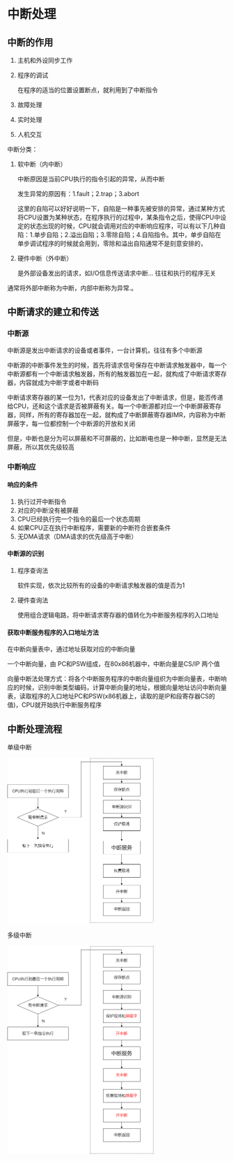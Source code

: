 # 中断处理





## 中断的作用



1. 主机和外设同步工作

2. 程序的调试

   在程序的适当的位置设置断点，就利用到了中断指令

3. 故障处理

4. 实时处理

5. 人机交互



中断分类：

1. 软中断（内中断）

   中断原因是当前CPU执行的指令引起的异常，从而中断

   发生异常的原因有：1.fault；2.trap；3.abort

   

   这里的自陷可以好好说明一下，自陷是一种事先被安排的异常，通过某种方式将CPU设置为某种状态，在程序执行的过程中，某条指令之后，使得CPU中设定的状态出现的时候，CPU就会调用对应的中断响应程序，可以有以下几种自陷：1.单步自陷；2.溢出自陷；3.零除自陷；4.自陷指令。其中，单步自陷在单步调试程序的时候就会用到，零除和溢出自陷通常不是刻意安排的，

2. 硬件中断（外中断）

   是外部设备发出的请求，如I/O信息传送请求中断... 往往和执行的程序无关



通常将外部中断称为中断，内部中断称为异常.。



## 中断请求的建立和传送



### 中断源

中断源是发出中断请求的设备或者事件，一台计算机，往往有多个中断源

中断源的中断事件发生的时候，首先将请求信号保存在中断请求触发器中，每一个中断源都有一个中断请求触发器，所有的触发器加在一起，就构成了中断请求寄存器，内容就成为中断字或者中断码



中断请求寄存器的某一位为1，代表对应的设备发出了中断请求，但是，能否传递给CPU，还和这个请求是否被屏蔽有关。每一个中断源都对应一个中断屏蔽寄存器，同样，所有的寄存器加在一起，就构成了中断屏蔽寄存器IMR，内容称为中断屏蔽字，每一位都控制一个中断源的开放和关闭

但是，中断也是分为可以屏蔽和不可屏蔽的，比如断电也是一种中断，显然是无法屏蔽，所以其优先级较高



### 中断响应



#### 响应的条件

1. 执行过开中断指令
2. 对应的中断没有被屏蔽
3. CPU已经执行完一个指令的最后一个状态周期
4. 如果CPU正在执行中断程序，需要新的中断符合嵌套条件
5. 无DMA请求（DMA请求的优先级高于中断）





#### 中断源的识别

1. 程序查询法

   软件实现，依次比较所有的设备的中断请求触发器的值是否为1

2. 硬件查询法

   使用组合逻辑电路，将中断请求寄存器的值转化为中断服务程序的入口地址



#### 获取中断服务程序的入口地址方法

在中断向量表中，通过地址获取对应的中断向量

一个中断向量，由 PC和PSW组成，在80x86机器中，中断向量是CS/IP 两个值



向量中断法处理方式：将各个中断服务程序的中断向量组织为中断向量表，中断响应的时候，识别中断类型编码，计算中断向量的地址，根据向量地址访问中断向量表，读取程序的入口地址PC和PSW(x86机器上，读取的是IP和段寄存器CS的值)，CPU就开始执行中断服务程序





## 中断处理流程



单级中断



<img src="assets/单级中断.png" style="zoom:50%;" />



多级中断





<img src="assets/多级中断.png" style="zoom:50%;" />







